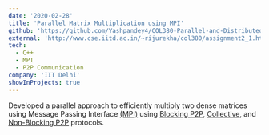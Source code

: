 ```yaml
---
date: '2020-02-28'
title: 'Parallel Matrix Multiplication using MPI'
github: 'https://github.com/Yashpandey4/COL380-Parallel-and-Distributed-Programming/tree/master/2.%20Matrix%20Multiplication%20using%20MPI'
external: 'http://www.cse.iitd.ac.in/~rijurekha/col380/assignment2_1.html'
tech:
  - C++
  - MPI
  - P2P Communication
company: 'IIT Delhi'
showInProjects: true
---
```


Developed a parallel approach to efficiently multiply two dense matrices using Message Passing Interface [(MPI)](https://computing.llnl.gov/tutorials/mpi/) using [Blocking P2P](https://www.codingame.com/playgrounds/349/introduction-to-mpi/blocking-communications), [Collective](https://mpitutorial.com/tutorials/mpi-broadcast-and-collective-communication/), and [Non-Blocking P2P](https://www.codingame.com/playgrounds/349/introduction-to-mpi/non-blocking-communications) protocols.
